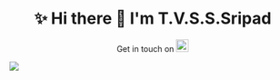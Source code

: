 
<h1 align="center">✨ Hi there 👋 I'm T.V.S.S.Sripad</h1>

<!-- <h4 align="center">I am a final year student of Computer Science at IIT Bhubaneswar. I am a passionate full-stack developer. <br> I like exploring and learning about Machine Learning, Deep Learning & Full Stack development. </h4> -->

<p align="center">
Get in touch on 
<a href="https://linkedin.com/in/sripad-t-v-s-s" target="blank">  
  <img   alt="Sripad's LinkedIN" width="22px" src="https://raw.githubusercontent.com/peterthehan/peterthehan/master/assets/linkedin.svg" />  
</a> 
<!-- <a href="https://twitter.com/_sripad_" target="blank">  
  <img   alt="Sripad's LinkedIN" width="22px" src="https://raw.githubusercontent.com/peterthehan/peterthehan/master/assets/twitter.svg" />  
</a> -->
</p>

 

<!-- - 🔭 I’m currently working on **Full-Stack development** -->
<!-- - 📫 Reach me at **sripad.tvss@gmail.com** -->

![](https://komarev.com/ghpvc/?username=TVSSSRIPAD&color=brightgreen)
<!--
- 👯 I’m looking to collaborate on ...
- 🤔 I’m looking for help with ...
- 😄 Pronouns: ...
- ⚡ Fun fact: ...
-->

